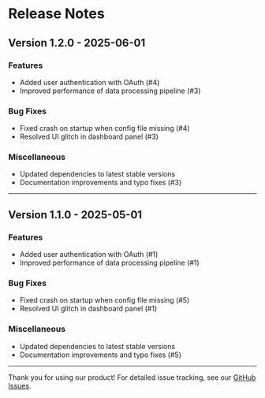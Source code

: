 # Release Notes

## Version 1.2.0 - 2025-06-01

### Features
- Added user authentication with OAuth (#4)
- Improved performance of data processing pipeline (#3)

### Bug Fixes
- Fixed crash on startup when config file missing (#4)
- Resolved UI glitch in dashboard panel (#3)

### Miscellaneous
- Updated dependencies to latest stable versions
- Documentation improvements and typo fixes (#3)

---

## Version 1.1.0 - 2025-05-01

### Features
- Added user authentication with OAuth (#1)
- Improved performance of data processing pipeline (#1)

### Bug Fixes
- Fixed crash on startup when config file missing (#5)
- Resolved UI glitch in dashboard panel (#1)

### Miscellaneous
- Updated dependencies to latest stable versions
- Documentation improvements and typo fixes (#5)

---

Thank you for using our product! For detailed issue tracking, see our [GitHub Issues](https://github.com/umarali-nagoor/your-repo-name/issues).

